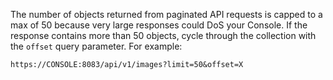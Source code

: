 The number of objects returned from paginated API requests is capped to a max of 50 because very large responses could DoS your Console.
If the response contains more than 50 objects, cycle through the collection with the `offset` query parameter.
For example:

```
https://CONSOLE:8083/api/v1/images?limit=50&offset=X
```
